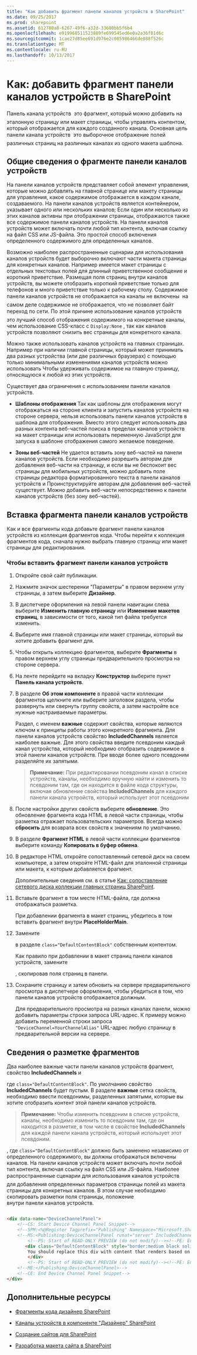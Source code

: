 ```yaml
---
title: "Как добавить фрагмент панели каналов устройств в SharePoint"
ms.date: 09/25/2017
ms.prod: sharepoint
ms.assetid: 612780a8-6267-49f6-a32d-33600bb5f6b4
ms.openlocfilehash: e919968511523889fe699545ed6e0a2a36f81d6c
ms.sourcegitcommit: 1cae27d85ee691d976e2c085986466de088f526c
ms.translationtype: MT
ms.contentlocale: ru-RU
ms.lasthandoff: 10/13/2017
---
```

# <a name="how-to-add-a-device-channel-panel-snippet-in-sharepoint"></a>Как: добавить фрагмент панели каналов устройств в SharePoint
Панель канала устройств  это фрагмент, который можно добавить на эталонную страницу или макет страницы, чтобы управлять контентом, который отображается для каждого созданного канала. Основная цель панели канала устройств  это выборочное отображение полей различных страниц на различных каналах из одного макета шаблона.
## <a name="introduction-to-the-device-channel-panel-snippet"></a>Общие сведения о фрагменте панели каналов устройств
<a name="Introduction"> </a>

На панели каналов устройств представляет собой элемент управления, которые можно добавлять на главной странице или макету страницы для управления, какое содержимое отображается в каждом канале, создаваемого. На панели каналов устройств является контейнером, указывает одного или нескольких каналов; Если один или несколько из этих каналов активны при отображении страницы, отображаются также все содержимое панели каналов устройств. На панели каналов устройств может включать почти любой тип контента, включая ссылку на файл CSS или JS-файла. Это простой способ включения определенного содержимого для определенных каналов.
  
    
    
Возможно наиболее распространенные сценарии для использования каналов устройств будет выборочно включают части макета страницы для конкретных каналов. Например имеется макет страницы с отдельных текстовых полей для длинный приветственное сообщение и короткий приветствие. Размещая поля страниц внутри каналов устройств, вы можете отобразить короткий приветствие только для телефонов и много приветствие только к рабочему столу. Содержимое панели каналов устройств не отображается на каналы не включены  на самом деле содержимое не отображается, что не позволяет байт переход по сети. По этой причине использование каналов устройств  это лучший способ отображения содержимого на конкретные каналы, чем использование CSS-класс с  `Display:None` , так как каналов устройств позволяют снизить вес страницы для конкретного канала.
  
    
    
Можно также использовать каналов устройств на главных страницах. Например при наличии главной страницы, который может принимать два разных устройства (или две различных браузерах) с помощью только минимальными изменениями каналов устройств можно использовать Чтобы удерживать содержимое на главную страницу, относящуюся к любой из этих устройств.
  
    
    
Существует два ограничения с использованием панели каналов устройств.
  
    
    

- **Шаблоны отображения** Так как шаблоны для отображения могут отображаться на стороне клиента и запустить каналов устройств на стороне сервера, нельзя использовать панели каналов устройств в шаблона для отображения. Вместо этого следует использовать два разных контента веб-частей поиска в пределах каналов устройств на макет страницы или использовать переменную JavaScript для запуска в шаблоне отображения самого желаемое поведение.
    
  
- **Зоны веб-частей** Не удается вставить зону веб-частей на панели каналов устройств. Если необходимо разрешить авторам для добавления веб-части на страницу, и если вы не беспокоит вес страницы для мобильных устройств, можно добавить поле страницы редактора форматированного текста в панели каналов устройств и Проинструктируйте авторам для добавления веб-частей существует. Можно добавить веб-части непосредственно к панели каналов устройств (без зону веб-частей).
    
  

## <a name="inserting-a-device-channel-panel-snippet"></a>Вставка фрагмента панели каналов устройств
<a name="InsertSnippet"> </a>

Как и все фрагменты кода добавьте фрагмент панели каналов устройств из коллекция фрагментов кода. Чтобы перейти к коллекция фрагментов кода, сначала нужно выбрать главную страницу или макет страницы для редактирования.
  
    
    

### <a name="to-insert-a-device-channel-panel-snippet"></a>Чтобы вставить фрагмент панели каналов устройств


1. Откройте свой сайт публикации.
    
  
2. Нажмите значок шестеренки "Параметры" в правом верхнем углу страницы, а затем выберите **Дизайнер**.
    
  
3. В диспетчере оформления на левой панели навигации слева выберите **Изменить главную страницу** или **Изменение макетов страниц**, в зависимости от того, какой тип файла требуется изменить.
    
  
4. Выберите имя главной страницы или макет страницы, который вы хотите добавить фрагмент для.
    
  
5. Чтобы открыть коллекцию фрагментов, выберите **Фрагменты** в правом верхнем углу страницы предварительного просмотра на стороне сервера.
    
  
6. На ленте перейдите на вкладку **Конструктор** выберите пункт **Панель канала устройств**.
    
  
7. В разделе **Об этом компоненте** в правой части коллекции фрагментов щелкните или выберите заголовок раздела, чтобы развернуть или свернуть группу свойств, а затем настройте все нужные настраиваемые параметры.
    
    Раздел, с именем **важные** содержит свойства, которые являются ключом к принципы работы этого конкретного фрагмента. Для панели каналов устройств свойство **IncludedChannels** является наиболее важные. Для этого свойства введите псевдоним каждый канал устройства, который необходимо отобразить содержимое в этой панели каналов устройств. При вводе более одного псевдоним разделяйте их запятыми.
    
    > **Примечание:** При редактировании псевдоним канал в списке устройств, каналы, необходимо вручную найти и изменить то псевдоним там, где он находится в файле кода структуры, включая обновление свойства **IncludedChannels** для каждого панели канала устройств, который использует этот псевдоним
8. После настройки других свойств выберите **обновление**. Это обновление фрагмента кода HTML в левой части страницы, чтобы разметка отражает пользовательских параметров. Всегда можно **сбросить** для возврата всех свойств к значениям по умолчанию.
    
  
9. В разделе **Фрагмент HTML** в левой части коллекции фрагментов выберите команду **Копировать в буфер обмена**.
    
  
10. В редакторе HTML откройте сопоставленный сетевой диск на своем компьютере, а затем откройте HTML-файл для эталонной страницы или макета, к которым добавляется фрагмент.
    
    Дополнительные сведения см. в статье  [Как: сопоставление сетевого диска коллекции главных страниц SharePoint](how-to-map-a-network-drive-to-the-sharepoint-master-page-gallery.md).
    
  
11. Вставьте фрагмент в том месте HTML-файла, где должна отображаться разметка.
    
    При добавлении фрагмента в макет страниц, убедитесь в том вставить фрагмент внутри **PlaceHolderMain**.
    
  
12. Замените **<div>** в разделе `class="DefaultContentBlock"` собственным контентом.
    
    Как правило при добавлении в макет страниц панели каналов устройств, замените **<div>**, скопировав поля страниц в панели.
    
  
13. Сохраните страницу и затем обновить на сервере предварительного просмотра в диспетчере оформления, чтобы убедиться в том, что панели каналов устройств отображается должным.
    
    Для предварительного просмотра на разных каналах панели, можно добавить параметры строки запроса URL-адрес. К примеру можно добавить переменной строки запроса  `"DeviceChannel=YourChannelAlias"` URL-адрес любую страницу в предварительной версии на сервере.
    
  

## <a name="understanding-the-snippet-markup"></a>Сведения о разметке фрагментов
<a name="UnderstandMarkup"> </a>

Два наиболее важные части панели каналов устройств фрагмент, свойство **IncludedChannels** и **<div>** где `class="DefaultContentBlock"`. По умолчанию свойство **IncludedChannels** будет пустым. В разделе **важные** сетка свойств, необходимо ввести псевдонимы, разделенных запятыми, которые вы хотите отобразить контент этой панели каналов устройств.
  
    
    

> **Примечание:** Чтобы изменить псевдоним в списке устройств, каналы, необходимо изменить то псевдоним там, где он находится в разметке, в том числе в свойстве **IncludedChannels** для каждой панели канала устройств, который использует этот псевдоним.
  
    
    

**<div>**, где `class="DefaultContentBlock"` должно быть заменено независимо от определенного содержимого, вы должны отображаться включены каналов. На панели каналов устройств может включать почти любой тип контента, включая ссылку на файл CSS или JS-файла. Наиболее распространенные сценарии для использования каналов устройств  для добавления определенных параметров страницы полей из макета страницы для конкретных каналов. В этом случае необходимо скопировать разметки поля страницы, положение **<div>** внутри панели каналов устройств.
  
    
    



```HTML

<div data-name="DeviceChannelPanel">
    <!--CS: Start Device Channel Panel Snippet-->
    <!--SPM:<%@Register Tagprefix="Publishing" Namespace="Microsoft.SharePoint.Publishing.WebControls" Assembly="Microsoft.SharePoint.Publishing, Version=15.0.0.0, Culture=neutral, PublicKeyToken=71e9bce111e9429c"%>-->
    <!--MS:<Publishing:DeviceChannelPanel runat="server" IncludedChannels="MyPhoneChannel, MyTabletChannel">-->
        <!--PS: Start of READ-ONLY PREVIEW (do not modify)--><!--PE: End of READ-ONLY PREVIEW-->
       <div class="DefaultContentBlock" style="border:medium black solid; background:yellow; color:black; margin:20px; padding:10px;">
        You should replace this div with content that renders based on your Device Channel Panel Properties.    
        </div>
        <!--PS: Start of READ-ONLY PREVIEW (do not modify)--><!--PE: End of READ-ONLY PREVIEW-->
    <!--ME:</Publishing:DeviceChannelPanel>-->
    <!--CE: End Device Channel Panel Snippet-->
</div>

```


## <a name="additional-resources"></a>Дополнительные ресурсы
<a name="AdditionalResources"> </a>


-  [Фрагменты кода дизайнер SharePoint](sharepoint-design-manager-snippets.md)
    
  
-  [Каналы устройств в компоненте "Дизайнер" SharePoint](sharepoint-design-manager-device-channels.md)
    
  
-  [Создание сайтов для SharePoint](build-sites-for-sharepoint.md)
    
  
-  [Разработка макета сайта в SharePoint](develop-the-site-design-in-sharepoint.md)
    
  

